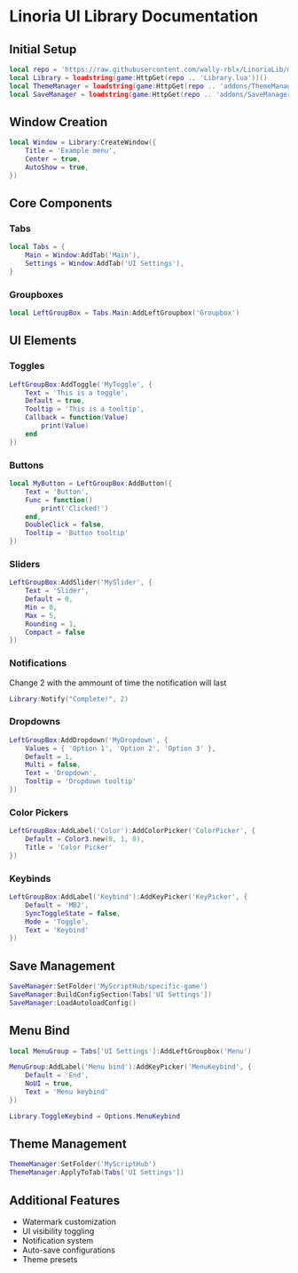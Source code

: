# Linoria UI Library Documentation

## Initial Setup
```lua:setup.lua
local repo = 'https://raw.githubusercontent.com/wally-rblx/LinoriaLib/main/'
local Library = loadstring(game:HttpGet(repo .. 'Library.lua'))()
local ThemeManager = loadstring(game:HttpGet(repo .. 'addons/ThemeManager.lua'))()
local SaveManager = loadstring(game:HttpGet(repo .. 'addons/SaveManager.lua'))()
```

## Window Creation
```lua:window.lua
local Window = Library:CreateWindow({
    Title = 'Example menu',
    Center = true,
    AutoShow = true,
})
```

## Core Components

### Tabs
```lua:tabs.lua
local Tabs = {
    Main = Window:AddTab('Main'),
    Settings = Window:AddTab('UI Settings'),
}
```

### Groupboxes
```lua:groupbox.lua
local LeftGroupBox = Tabs.Main:AddLeftGroupbox('Groupbox')
```

## UI Elements

### Toggles
```lua:elements/toggle.lua
LeftGroupBox:AddToggle('MyToggle', {
    Text = 'This is a toggle',
    Default = true,
    Tooltip = 'This is a tooltip',
    Callback = function(Value)
        print(Value)
    end
})
```

### Buttons
```lua:elements/button.lua
local MyButton = LeftGroupBox:AddButton({
    Text = 'Button',
    Func = function()
        print('Clicked!')
    end,
    DoubleClick = false,
    Tooltip = 'Button tooltip'
})
```

### Sliders
```lua:elements/slider.lua
LeftGroupBox:AddSlider('MySlider', {
    Text = 'Slider',
    Default = 0,
    Min = 0,
    Max = 5,
    Rounding = 1,
    Compact = false
})
```

### Notifications
Change 2 with the ammount of time the notification will last
```lua:elements/Notification.lua
Library:Notify("Complete!", 2) 
```

### Dropdowns
```lua:elements/dropdown.lua
LeftGroupBox:AddDropdown('MyDropdown', {
    Values = { 'Option 1', 'Option 2', 'Option 3' },
    Default = 1,
    Multi = false,
    Text = 'Dropdown',
    Tooltip = 'Dropdown tooltip'
})
```

### Color Pickers
```lua:elements/colorpicker.lua
LeftGroupBox:AddLabel('Color'):AddColorPicker('ColorPicker', {
    Default = Color3.new(0, 1, 0),
    Title = 'Color Picker'
})
```

### Keybinds
```lua:elements/keybind.lua
LeftGroupBox:AddLabel('Keybind'):AddKeyPicker('KeyPicker', {
    Default = 'MB2',
    SyncToggleState = false,
    Mode = 'Toggle',
    Text = 'Keybind'
})
```

## Save Management
```lua:save_management.lua
SaveManager:SetFolder('MyScriptHub/specific-game')
SaveManager:BuildConfigSection(Tabs['UI Settings'])
SaveManager:LoadAutoloadConfig()
```
## Menu Bind
```lua:Menubind.lua
local MenuGroup = Tabs['UI Settings']:AddLeftGroupbox('Menu')

MenuGroup:AddLabel('Menu bind'):AddKeyPicker('MenuKeybind', { 
    Default = 'End', 
    NoUI = true, 
    Text = 'Menu keybind' 
})

Library.ToggleKeybind = Options.MenuKeybind
```


## Theme Management
```lua:theme_management.lua
ThemeManager:SetFolder('MyScriptHub')
ThemeManager:ApplyToTab(Tabs['UI Settings'])
```

## Additional Features
- Watermark customization
- UI visibility toggling
- Notification system
- Auto-save configurations
- Theme presets
